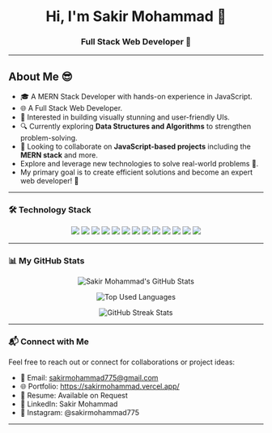 <!-- Header -->
<h1 align="center">Hi, I'm Sakir Mohammad 👋</h1>
<h3 align="center">Full Stack Web Developer 🚀</h3>

---

## About Me 😎

- 🎓 A MERN Stack Developer with hands-on experience in JavaScript.   
- 🌐 A Full Stack Web Developer.  
- 🎨 Interested in building visually stunning and user-friendly UIs.  
- 🔍 Currently exploring **Data Structures and Algorithms** to strengthen problem-solving.  
- 🤝 Looking to collaborate on **JavaScript-based projects** including the **MERN stack** and more.
- Explore and leverage new technologies to solve real-world problems 🌟.
- My primary goal is to create efficient solutions and become an expert web developer! 💼


---

### 🛠️ Technology Stack

<p align="center">
  <img src="https://img.shields.io/badge/C%20-%2300599C.svg?style=for-the-badge&logo=c&logoColor=white" />
  <img src="https://img.shields.io/badge/C++%20-%2300599C.svg?style=for-the-badge&logo=c%2B%2B&logoColor=white" />
  <img src="https://img.shields.io/badge/HTML5-%23E34F26.svg?style=for-the-badge&logo=html5&logoColor=white" />
  <img src="https://img.shields.io/badge/CSS3-%231572B6.svg?style=for-the-badge&logo=css3&logoColor=white" />
  <img src="https://img.shields.io/badge/Bootstrap-%23563D7C.svg?style=for-the-badge&logo=bootstrap&logoColor=white" />
  <img src="https://img.shields.io/badge/TailwindCSS-%2338B2AC.svg?style=for-the-badge&logo=tailwind-css&logoColor=white" />
  <img src="https://img.shields.io/badge/JavaScript-%23F7DF1E.svg?style=for-the-badge&logo=javascript&logoColor=black" />
  <img src="https://img.shields.io/badge/ReactJS-%2361DAFB.svg?style=for-the-badge&logo=react&logoColor=black" />
  <img src="https://img.shields.io/badge/Node.js-%23339933.svg?style=for-the-badge&logo=node.js&logoColor=white" />
  <img src="https://img.shields.io/badge/Express.js-%23000000.svg?style=for-the-badge&logo=express&logoColor=white" />
  <img src="https://img.shields.io/badge/MongoDB-%2347A248.svg?style=for-the-badge&logo=mongodb&logoColor=white" />
  <img src="https://img.shields.io/badge/MySQL-%234479A1.svg?style=for-the-badge&logo=mysql&logoColor=white" />
  <img src="https://img.shields.io/badge/GitHub-%23181717.svg?style=for-the-badge&logo=github&logoColor=white" />
</p>

---

### 📊 My GitHub Stats

<p align="center">
  <img align="center" src="https://github-readme-stats.vercel.app/api?username=sakirmohammad775&show_icons=true&theme=radical&count_private=true" alt="Sakir Mohammad's GitHub Stats" />
</p>

<p align="center">
  <img align="center" src="https://github-readme-stats.vercel.app/api/top-langs/?username=sakirmohammad775&layout=compact&theme=radical" alt="Top Used Languages" />
</p>

<p align="center">
  <img src="https://github-readme-streak-stats.herokuapp.com/?user=sakirmohammad775&theme=radical" alt="GitHub Streak Stats" />
</p>

---

### 📬 Connect with Me  
Feel free to reach out or connect for collaborations or project ideas:  

- 📧 Email: sakirmohammad775@gmail.com  
- 🌐 Portfolio: https://sakirmohammad.vercel.app/  
- 📄 Resume: Available on Request  
- 💼 LinkedIn: Sakir Mohammad  
- 📸 Instagram: @sakirmohammad775  


---
